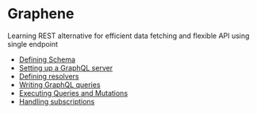 # Graphene
Learning REST alternative for efficient data fetching and flexible API using single endpoint

- [Defining Schema]()
- [Setting up a GraphQL server]()
- [Defining resolvers]()
- [Writing GraphQL queries]()
- [Executing Queries and Mutations]()
- [Handling subscriptions]()
